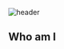 ![header](https://capsule-render.vercel.app/api?type=rounded&color=gradient&height=100&section=header&text=Hi%20there&fontColor=d6ace6&fontSize=90)

## Who am I


<!--
**KYOUNGNAM-MIN/KYOUNGNAM-MIN** is a ✨ _special_ ✨ repository because its `README.md` (this file) appears on your GitHub profile.

Here are some ideas to get you started:

- 🔭 I’m currently working on ...
- 🌱 I’m currently learning ...
- 👯 I’m looking to collaborate on ...
- 🤔 I’m looking for help with ...
- 💬 Ask me about ...
- 📫 How to reach me: ...
- 😄 Pronouns: ...
- ⚡ Fun fact: ...
-->
